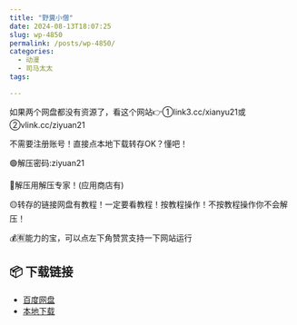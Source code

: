 ```yaml
---
title: "野糞小僧"
date: 2024-08-13T18:07:25
slug: wp-4850
permalink: /posts/wp-4850/
categories:
  - 动漫
  - 司马太太
tags:

---
```


如果两个网盘都没有资源了，看这个网站👉①link3.cc/xianyu21或②vlink.cc/ziyuan21

不需要注册账号！直接点本地下载转存OK？懂吧！

🟢解压密码:ziyuan21

🔵解压用解压专家！(应用商店有)

🟡转存的链接网盘有教程！一定要看教程！按教程操作！不按教程操作你不会解压！

💰🈶能力的宝，可以点左下角赞赏支持一下网站运行

## 📦 下载链接
- [百度网盘](https://blziyuan21.com/pay-download/4850?key=a3dd5050cc&down_id=0)
- [本地下载](https://blziyuan21.com/pay-download/4850?key=a3dd5050cc&down_id=1)

